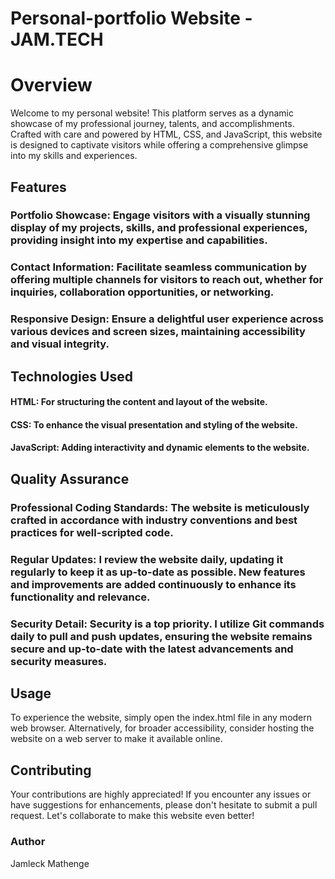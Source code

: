 # Personal-portfolio Website - JAM.TECH
# Overview
Welcome to my personal website! This platform serves as a dynamic showcase of my professional journey, talents, and accomplishments. Crafted with care and powered by HTML, CSS, and JavaScript, this website is designed to captivate visitors while offering a comprehensive glimpse into my skills and experiences.

## Features
### Portfolio Showcase: Engage visitors with a visually stunning display of my projects, skills, and professional experiences, providing insight into my expertise and capabilities.
### Contact Information: Facilitate seamless communication by offering multiple channels for visitors to reach out, whether for inquiries, collaboration opportunities, or networking.
### Responsive Design: Ensure a delightful user experience across various devices and screen sizes, maintaining accessibility and visual integrity.
## Technologies Used
#### HTML: For structuring the content and layout of the website.
#### CSS: To enhance the visual presentation and styling of the website.
#### JavaScript: Adding interactivity and dynamic elements to the website.
## Quality Assurance
### Professional Coding Standards: The website is meticulously crafted in accordance with industry conventions and best practices for well-scripted code.
### Regular Updates: I review the website daily, updating it regularly to keep it as up-to-date as possible. New features and improvements are added continuously to enhance its functionality and relevance.
### Security Detail: Security is a top priority. I utilize Git commands daily to pull and push updates, ensuring the website remains secure and up-to-date with the latest advancements and security measures.
## Usage
To experience the website, simply open the index.html file in any modern web browser. Alternatively, for broader accessibility, consider hosting the website on a web server to make it available online.

## Contributing
Your contributions are highly appreciated! If you encounter any issues or have suggestions for enhancements, please don't hesitate to submit a pull request. Let's collaborate to make this website even better!

### Author
Jamleck Mathenge
